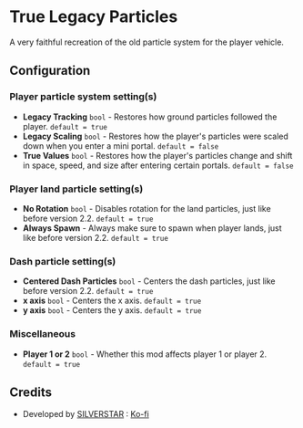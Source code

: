 # True Legacy Particles

A very faithful recreation of the old particle system for the player vehicle.

## Configuration

### Player particle system setting(s)

- **Legacy Tracking** `bool` - Restores how ground particles followed the player. `default = true`
- **Legacy Scaling** `bool` - Restores how the player's particles were scaled down when you enter a mini portal. `default = false`
- **True Values** `bool` - Restores how the player's particles change and shift in space, speed, and size after entering certain portals. `default = false`

### Player land particle setting(s)

- **No Rotation** `bool` - Disables rotation for the land particles, just like before version 2.2. `default = true`
- **Always Spawn** - Always make sure to spawn when player lands, just like before version 2.2. `default = true`

### Dash particle setting(s)

- **Centered Dash Particles** `bool` - Centers the dash particles, just like before version 2.2. `default = true`
- **x axis** `bool` - Centers the x axis. `default = true`
- **y axis** `bool` - Centers the y axis. `default = true`

### Miscellaneous

- **Player 1 or 2** `bool` - Whether this mod affects player 1 or player 2. `default = true`

## Credits

- Developed by [SILVERSTAR](https://github.com/silver984) : [Ko-fi](https://ko-fi.com/silverstar_)